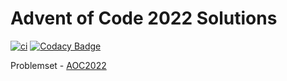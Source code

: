 # Advent of Code 2022 Solutions

[![ci](https://github.com/GustasG/aoc2022/actions/workflows/ci.yml/badge.svg)](https://github.com/GustasG/aoc2022/actions/workflows/ci.yml)
[![Codacy Badge](https://app.codacy.com/project/badge/Grade/997db5efa3ba4258b5a92ef1353c8d35)](https://www.codacy.com/gh/GustasG/aoc2022/dashboard?utm_source=github.com&amp;utm_medium=referral&amp;utm_content=GustasG/aoc2022&amp;utm_campaign=Badge_Grade)

Problemset - [AOC2022](https://adventofcode.com/2022)

